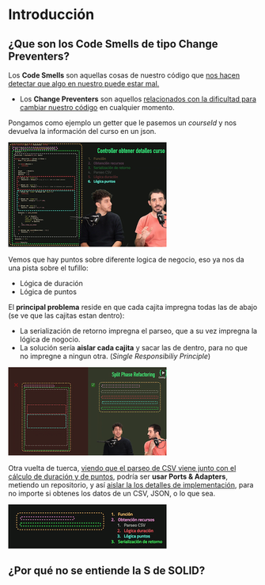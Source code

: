 # Introducción

## ¿Que son los Code Smells de tipo Change Preventers?

Los **Code Smells** son aquellas cosas de nuestro código que <u>nos hacen detectar que algo en nuestro puede estar mal.</u>

- Los **Change Preventers** son aquellos <u>relacionados con la dificultad para cambiar nuestro código</u> en cualquier momento. 

Pongamos como ejemplo un getter que le pasemos un *courseId* y nos devuelva la información del curso en un json.

![image-20210505084446163](assets/1-Introduccion/image-20210505084446163.png)

Vemos que hay puntos sobre diferente logica de negocio, eso ya nos da una pista sobre el tufillo:

- Lógica de duración
- Lógica de puntos

El **principal problema** reside en que cada cajita impregna todas las de abajo (se ve que las cajitas estan dentro):

-  La serialización de retorno impregna el parseo, que a su vez impregna  la lógica de nogocio.
- La solución sería **aislar cada cajita** y sacar las de dentro, para no que no impregne a ningun otra. (*Single Responsibiliy Principle*)

![image-20210505085804543](assets/1-Introduccion/image-20210505085804543.png)

Otra vuelta de tuerca, <u>viendo que el parseo de CSV viene junto con el cálculo de duración y de puntos</u>, podría ser **usar Ports & Adapters**, metiendo un repositorio, y así <u>aislar la los detalles de implementación</u>, para no importe si obtenes los datos de un CSV, JSON, o lo que sea.

![image-20210505090202720](assets/1-Introduccion/image-20210505090202720.png)

## ¿Por qué no se entiende la S de SOLID?

